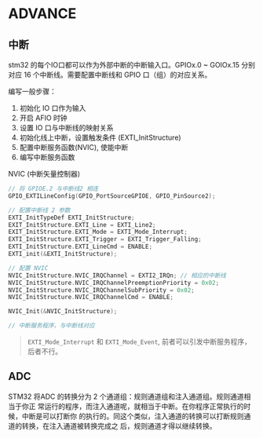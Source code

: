 # ADVANCE

## 中断

stm32 的每个IO口都可以作为外部中断的中断输入口。GPIOx.0 ~ GOIOx.15 分别对应 16 个中断线。需要配置中断线和 GPIO 口（组）的对应关系。

编写一般步骤：

1. 初始化 IO 口作为输入
2. 开启 AFIO 时钟
3. 设置 IO 口与中断线的映射关系
4. 初始化线上中断，设置触发条件 (EXTI_InitStructure)
5. 配置中断服务函数(NVIC), 使能中断
6. 编写中断服务函数

NVIC (中断矢量控制器)

```c
// 将 GPIOE.2 与中断线2 相连
GPIO_EXTILineConfig(GPIO_PortSourceGPIOE, GPIO_PinSource2);

// 配置中断线 2 参数
EXTI_InitTypeDef EXTI_InitStructure;
EXIT_InitStructure.EXTI_Line = EXTI_Line2;
EXIT_InitStructure.EXTI_Mode = EXTI_Mode_Interrupt;
EXTI_InitStructure.EXTI_Trigger = EXTI_Trigger_Falling;
EXTI_InitStructure.EXTI_LineCmd = ENABLE;
EXTI_init(&EXTI_InitStructure);

// 配置 NVIC
NVIC_InitStructure.NVIC_IRQChannel = EXTI2_IRQn; // 相应的中断线
NVIC_InitStructure.NVIC_IRQChannelPreemptionPriority = 0x02;
NVIC_InitStructure.NVIC_IRQChannelSubPriority = 0x02; 
NVIC_InitStructure.NVIC_IRQChannelCmd = ENABLE;

NVIC_Init(&NVIC_InitStructure);

// 中断服务程序，与中断线对应

```

> `EXTI_Mode_Interrupt` 和 `EXTI_Mode_Event`, 前者可以引发中断服务程序，后者不行。

## ADC

STM32 将ADC 的转换分为 2 个通道组：规则通道组和注入通道组。规则通道相当于你正
常运行的程序，而注入通道呢，就相当于中断。在你程序正常执行的时候，中断是可以打断你
的执行的。同这个类似，注入通道的转换可以打断规则通道的转换，在注入通道被转换完成之
后，规则通道才得以继续转换。
